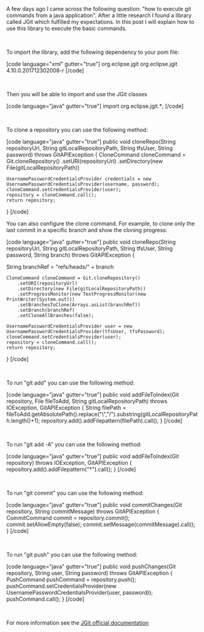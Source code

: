 A few days ago I came across the following question: "how to execute git commands from a java application". After a little research I found a library called JGit which fulfilled my expectations. In this post I will explain how to use this library to execute the basic commands.

&nbsp;

To import the library, add the following dependency to your pom file:

[code language="xml" gutter="true"]
<dependency>
    <groupId>org.eclipse.jgit</groupId>
    <artifactId>org.eclipse.jgit</artifactId>
    <version>4.10.0.201712302008-r</version>
</dependency>
[/code]

&nbsp;

Then you will be able to import and use the JGit classes

[code language="java" gutter="true"]
import org.eclipse.jgit.*;
[/code]

&nbsp;

To clone a repository you can use the following method:

[code language="java" gutter="true"]
public void cloneRepo(String repositoryUrl, String gitLocalRepositoryPath, String tfsUser, String password) throws GitAPIException {
    CloneCommand cloneCommand = Git.cloneRepository()
        .setURI(repositoryUrl)
        .setDirectory(new File(gitLocalRepositoryPath))

    UsernamePasswordCredentialsProvider credentials = new UsernamePasswordCredentialsProvider(username, password);
    cloneCommand.setCredentialsProvider(user);
    repository = cloneCommand.call();
    return repository;
}
[/code]
&nbsp;

You can also configure the clone command. For example, to clone only the last commit in a specific branch and show the cloning progress:

[code language="java" gutter="true"]
public void cloneRepo(String repositoryUrl, String gitLocalRepositoryPath, String tfsUser, String password, String branch) throws GitAPIException {

String branchRef = "refs/heads/" + branch

    CloneCommand cloneCommand = Git.cloneRepository()
        .setURI(repositoryUrl)
        .setDirectory(new File(gitLocalRepositoryPath))
        .setProgressMonitor(new TextProgressMonitor(new PrintWriter(System.out)))
        .setBranchesToClone(Arrays.asList(branchRef))
        .setBranch(branchRef)
        .setCloneAllBranches(false);

    UsernamePasswordCredentialsProvider user = new UsernamePasswordCredentialsProvider(tfsUser, tfsPassword);
    cloneCommand.setCredentialsProvider(user);
    repository = cloneCommand.call();
    return repository;
}
[/code]

&nbsp;

To run "git add" you can use the following method:

[code language="java" gutter="true"]
public void addFileToIndex(Git repository, File fileToAdd, String gitLocalRepositoryPath) throws IOException, GitAPIException {
    String filePath = fileToAdd.getAbsolutePath().replace("\\","/").substring(gitLocalRepositoryPath.length()+1);
    repository.add().addFilepattern(filePath).call();
}
[/code]

&nbsp;

To run "git add -A" you can use the following method:

[code language="java" gutter="true"]
public void addFileToIndex(Git repository) throws IOException, GitAPIException {
    repository.add().addFilepattern("*").call();
}
[/code]

&nbsp;

To run "git commit" you can use the following method:

[code language="java" gutter="true"]
public void commitChanges(Git repository, String commitMessage) throws GitAPIException {
    CommitCommand commit = repository.commit();
    commit.setAllowEmpty(false);
    commit.setMessage(commitMessage).call();
}
[/code]

&nbsp;

To run "git push" you can use the following method:

[code language="java" gutter="true"]
public void pushChanges(Git repository, String user, String password) throws GitAPIException {
    PushCommand pushCommand = repository.push();
    pushCommand.setCredentialsProvider(new UsernamePasswordCredentialsProvider(user, password));
    pushCommand.call();
}
[/code]

&nbsp;

For more information see the <a href="http://download.eclipse.org/jgit/site/4.10.0.201712302008-r/apidocs/index.html">JGit official documentation</a>

&nbsp;
&nbsp;